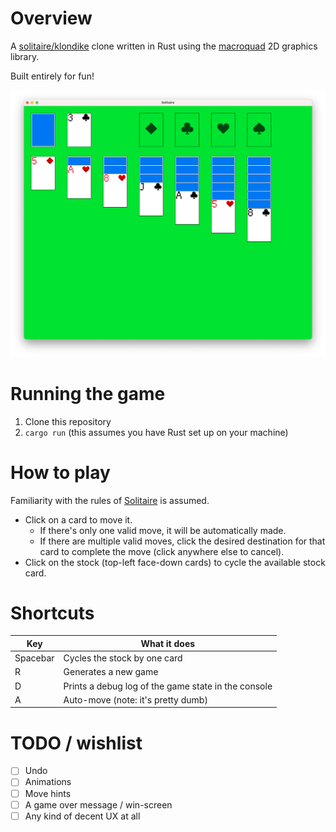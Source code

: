 # Overview

A [solitaire/klondike](https://en.wikipedia.org/wiki/Klondike_(solitaire)) clone written in Rust using the [macroquad](https://github.com/not-fl3/macroquad) 2D graphics library.

Built entirely for fun!

![](screenshot.png)

# Running the game

1. Clone this repository
2. `cargo run` (this assumes you have Rust set up on your machine)

# How to play

Familiarity with the rules of [Solitaire](https://en.wikipedia.org/wiki/Klondike_(solitaire)) is assumed.

- Click on a card to move it.
  - If there's only one valid move, it will be automatically made.
  - If there are multiple valid moves, click the desired destination for that card to complete the move (click anywhere else to cancel).
- Click on the stock (top-left face-down cards) to cycle the available stock card.

# Shortcuts

| Key      | What it does                                        |
| ---      | ---                                                 |
| Spacebar | Cycles the stock by one card                        |
| R        | Generates a new game                                |
| D        | Prints a debug log of the game state in the console |
| A        | Auto-move (note: it's pretty dumb)                  |

# TODO / wishlist

- [ ] Undo
- [ ] Animations
- [ ] Move hints
- [ ] A game over message / win-screen
- [ ] Any kind of decent UX at all
